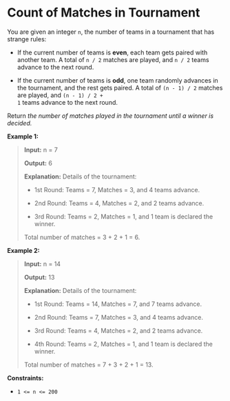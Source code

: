 # Count of Matches in Tournament

You are given an integer <code>n</code>, the number of teams in a tournament that has strange rules:

- If the current number of teams is **even**, each team gets paired with another team. A total of <code>n / 2</code> matches are played, and <code>n / 2</code> teams advance to the next round.

- If the current number of teams is **odd**, one team randomly advances in the tournament, and the rest gets paired. A total of <code>(n - 1) / 2</code> matches are played, and <code>(n - 1) / 2 + 1</code> teams advance to the next round.

Return *the number of matches played in the tournament until a winner is decided.*


**Example 1:**
>
> **Input:** n = 7
>
> **Output:** 6
>
> **Explanation:** Details of the tournament:
>
> - 1st Round: Teams = 7, Matches = 3, and 4 teams advance.
>
> - 2nd Round: Teams = 4, Matches = 2, and 2 teams advance.
>
> - 3rd Round: Teams = 2, Matches = 1, and 1 team is declared the winner.
>
> Total number of matches = 3 + 2 + 1 = 6.

**Example 2:**
>
> **Input:** n = 14
>
> **Output:** 13
>
> **Explanation:** Details of the tournament:
>
> - 1st Round: Teams = 14, Matches = 7, and 7 teams advance.
>
> - 2nd Round: Teams = 7, Matches = 3, and 4 teams advance.
>
> - 3rd Round: Teams = 4, Matches = 2, and 2 teams advance.
>
> - 4th Round: Teams = 2, Matches = 1, and 1 team is declared the winner.
>
> Total number of matches = 7 + 3 + 2 + 1 = 13.


**Constraints:**

- <code>1 &lt;= n &lt;= 200</code>
